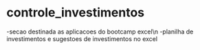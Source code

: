 # controle_investimentos

-secao destinada as aplicacoes do bootcamp excel\n
-planilha de investimentos e sugestoes de investimentos no excel
